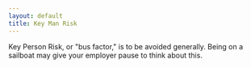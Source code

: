 ```yaml
---
layout: default
title: Key Man Risk
---
```


Key Person Risk, or "bus factor," is to be avoided generally. Being on a sailboat may give your
employer pause to think about this.
